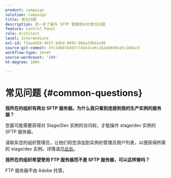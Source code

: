 ```yaml
---
product: campaign
solution: Campaign
title: 常见问题
description: 进一步了解与 SFTP 管理相关的常见问题
feature: Control Panel
role: Architect
level: Intermediate
exl-id: f3aa4d56-491f-4d5d-9892-9bbafd6b1a50
source-git-commit: 4fc34b07b497c743e2ca6c182e68d6ea5c180ac9
workflow-type: tm+mt
source-wordcount: '109'
ht-degree: 100%

---
```


# 常见问题 {#common-questions}

**我所在的组织有两台 SFTP 服务器。为什么我只看到连接到我的生产实例的服务器？**

您最可能需要获得对 Stage/Dev 实例的访问权，才能操作 stage/dev 实例的 SFTP 服务器。

请联系您的组织管理员，让他们将您添加到实例的管理员用户列表，以便获得所需的 stage/dev 实例。详情请见[此处](../../discover/using/managing-permissions.md)。

**我所在的组织希望使用 FTP 服务器而不是 SFTP 服务器，可以这样做吗？**

FTP 服务器不由 Adobe 托管。
